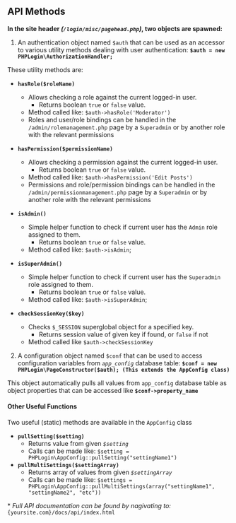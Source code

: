 API Methods
-----------

**In the site header *(`/login/misc/pagehead.php`)*, two objects are spawned:**

  1) An authentication object named `$auth` that can be used as an accessor to various utility methods dealing with user authentication:
  **`$auth = new PHPLogin\AuthorizationHandler;`**

  These utility methods are:

  - **`hasRole($roleName)`**
    - Allows checking a role against the current logged-in user.
      - Returns boolean `true` or `false` value.
    - Method called like: `$auth->hasRole('Moderator')`
    - Roles and user/role bindings can be handled in the `/admin/rolemanagement.php` page by a `Superadmin` or by another role with the relevant permissions

  - **`hasPermission($permissionName)`**
    - Allows checking a permission against the current logged-in user.
      - Returns boolean `true` or `false` value.
    - Method called like: `$auth->hasPermission('Edit Posts')`
    - Permissions and role/permission bindings can be handled in the `/admin/permissionmanagement.php` page by a `Superadmin` or by another role with the relevant permissions

  - **`isAdmin()`**
    - Simple helper function to check if current user has the `Admin` role assigned to them.
      - Returns boolean `true` or `false` value.
    - Method called like: `$auth->isAdmin`;

  - **`isSuperAdmin()`**
    - Simple helper function to check if current user has the `Superadmin` role assigned to them.
      - Returns boolean `true` or `false` value.
    - Method called like: `$auth->isSuperAdmin`;

  - **`checkSessionKey($key)`**
    - Checks `$_SESSION` superglobal object for a specified key.
      - Returns session value of given key if found, or `false` if not
    - Method called like `$auth->checkSessionKey`

  2) A configuration object named `$conf` that can be used to access configuration variables from *`app_config`* database table: **`$conf = new PHPLogin\PageConstructor($auth); (This extends the AppConfig class)`**

  This object automatically pulls all values from `app_config` database table as object properties that can be accessed like **`$conf->property_name`**

#### Other Useful Functions
  Two useful (static) methods are available in the `AppConfig` class
  - **`pullSetting($setting)`**
    - Returns value from given *`$setting`*
    - Calls can be made like: `$setting = PHPLogin\AppConfig::pullSetting("settingName1")`
  - **`pullMultiSettings($settingArray)`**
    - Returns array of values from given *`$settingArray`*
    - Calls can be made like: `$settings = PHPLogin\AppConfig::pullMultiSettings(array("settingName1", "settingName2", "etc"))`

\* *Full API documentation can be found by nagivating to:* `{yoursite.com}/docs/api/index.html`
